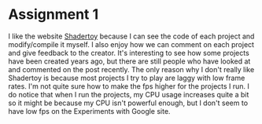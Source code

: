 # Assignment 1

I like the website [Shadertoy](https://www.shadertoy.com/) because I can see the code of each project and modify/compile it myself. I also
enjoy how we can comment on each project and give feedback to the creator. It's interesting to see how some projects have been created years 
ago, but there are still people who have looked at and commented on the post recently. The only reason why I don't really like Shadertoy is 
because most projects I try to play are laggy with low frame rates. I'm not quite sure how to make the fps higher for the projects I run. I do notice 
that when I run the projects, my CPU usage increases quite a bit so it might be because my CPU isn't powerful enough, but I don't seem to have
low fps on the Experiments with Google site.
